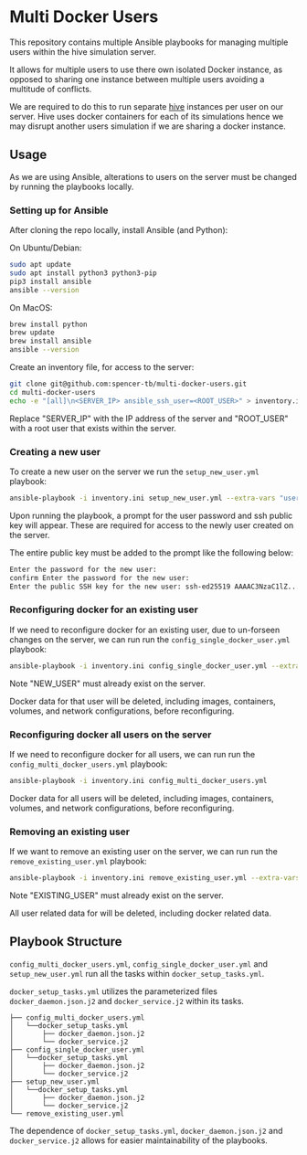 # Multi Docker Users

This repository contains multiple Ansible playbooks for managing multiple users within the hive simulation server.

It allows for multiple users to use there own isolated Docker instance, as opposed to sharing one instance between multiple users avoiding a multitude of conflicts.

We are required to do this to run separate [hive](https://github.com/ethereum/hive) instances per user on our server.
Hive uses docker containers for each of its simulations hence we may disrupt another users simulation if we are sharing a docker instance.

## Usage

As we are using Ansible, alterations to users on the server must be changed by running the playbooks locally.

### Setting up for Ansible

After cloning the repo locally, install Ansible (and Python):

On Ubuntu/Debian:

```bash
sudo apt update
sudo apt install python3 python3-pip
pip3 install ansible
ansible --version
```

On MacOS:

```bash
brew install python
brew update
brew install ansible
ansible --version
```

Create an inventory file, for access to the server:

```bash
git clone git@github.com:spencer-tb/multi-docker-users.git
cd multi-docker-users
echo -e "[all]\n<SERVER_IP> ansible_ssh_user=<ROOT_USER>" > inventory.ini
```

Replace "SERVER_IP" with the IP address of the server and "ROOT_USER" with a root user that exists within the server.

### Creating a new user

To create a new user on the server we run the `setup_new_user.yml` playbook:

```bash
ansible-playbook -i inventory.ini setup_new_user.yml --extra-vars "username=<NEW_USER>"
```

Upon running the playbook, a prompt for the user password and ssh public key will appear. These are required for access to the newly user created on the server.

The entire public key must be added to the prompt like the following below:

```bash
Enter the password for the new user: 
confirm Enter the password for the new user: 
Enter the public SSH key for the new user: ssh-ed25519 AAAAC3NzaC1lZ...tzDLUiXeXHv6BaFQ082lpy hello@hello
```

### Reconfiguring docker for an existing user

If we need to reconfigure docker for an existing user, due to un-forseen changes on the server, we can run run the `config_single_docker_user.yml` playbook:

```bash
ansible-playbook -i inventory.ini config_single_docker_user.yml --extra-vars "username=<NEW_USER>"
```

Note "NEW_USER" must already exist on the server.

Docker data for that user will be deleted, including images, containers, volumes, and network configurations, before reconfiguring.

### Reconfiguring docker all users on the server

If we need to reconfigure docker for all users, we can run run the `config_multi_docker_users.yml` playbook:

```bash
ansible-playbook -i inventory.ini config_multi_docker_users.yml
```

Docker data for all users will be deleted, including images, containers, volumes, and network configurations, before reconfiguring.

### Removing an existing user

If we want to remove an existing user on the server, we can run run the `remove_existing_user.yml` playbook:

```bash
ansible-playbook -i inventory.ini remove_existing_user.yml --extra-vars "username=<EXISTING_USER>"
```

Note "EXISTING_USER" must already exist on the server.

All user related data for will be deleted, including docker related data.

## Playbook Structure

`config_multi_docker_users.yml`, `config_single_docker_user.yml` and `setup_new_user.yml` run all the tasks within `docker_setup_tasks.yml`.

`docker_setup_tasks.yml` utilizes the parameterized files `docker_daemon.json.j2` and `docker_service.j2` within its tasks.

```code
├── config_multi_docker_users.yml
│   └──docker_setup_tasks.yml
│       ├── docker_daemon.json.j2
│       └── docker_service.j2
├── config_single_docker_user.yml
│   └──docker_setup_tasks.yml
│       ├── docker_daemon.json.j2
│       └── docker_service.j2
├── setup_new_user.yml
│   └──docker_setup_tasks.yml
│       ├── docker_daemon.json.j2
│       └── docker_service.j2
└── remove_existing_user.yml
```

The dependence of `docker_setup_tasks.yml`, `docker_daemon.json.j2` and `docker_service.j2` allows for easier maintainability of the playbooks.
